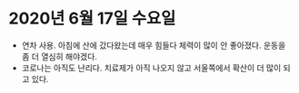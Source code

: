
# 2020년 6월 17일 수요일

- 연차 사용. 아침에 산에 갔다왔는데 매우 힘들다 체력이 많이 안 좋아졌다. 운동을 좀 더 열심히 해야겠다.
- 코로나는 아직도 난리다. 치료제가 아직 나오지 않고 서울쪽에서 확산이 더 많이 되고 있다.
